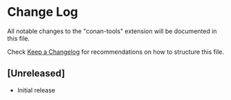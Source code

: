 # Change Log
All notable changes to the "conan-tools" extension will be documented in this file.

Check [Keep a Changelog](http://keepachangelog.com/) for recommendations on how to structure this file.

## [Unreleased]
- Initial release